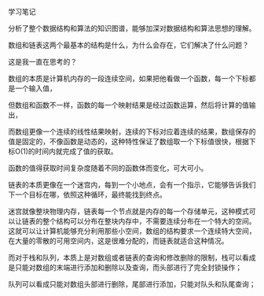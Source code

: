 学习笔记



分析了整个数据结构和算法的知识图谱，能够加深对数据结构和算法思想的理解。



数组和链表这两个最基本的结构是什么，为什么会存在，它们解决了什么问题？

这是我一直在思考的？



数组的本质是计算机内存的一段连续空间，如果把他看做一个函数，每一个下标都是一个输入值，

但数组和函数不一样，函数的每一个映射结果是经过函数运算，然后将计算的值输出，

而数组更像一个连续的线性结果映射，连续的下标对应着连续的结果，数组保存的值是固定的，不像函数是动态的，这种特性保证了数组取一个下标值很快，根据下标O(1)的时间内就完成了值的获取。

函数的值得获取时间复杂度随着不同的函数体而变化，可大可小。



链表的本质更像在一个迷宫内，每到一个小地点，会有一个指示，它能够告诉我们下一个目标在哪，依照这种循环，最终能找到终点。

迷宫就像整块物理内存，链表每一个节点就是内存的每一个存储单元，这种模式可以让链表的整个结构可以分布在整块内存中，不需要连续分布在一个特大的空间。这就可以让计算机能够充分利用那些小空间，数组的结构要求一个连续特大空间，在大量的零散的可用空间内，这是很难分配的，而链表就适合这种情况。





而对于栈和队列，本质上是对数组或者链表的查询和修改删除的限制，栈可以看成是只能对数组的末端进行添加和删除以及查询，而头部进行了完全封锁操作；

队列可以看成只能对数组头部进行删除，尾部进行添加，只能对队头和队尾查询；





